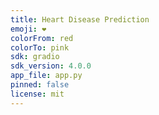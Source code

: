 ```yaml
---
title: Heart Disease Prediction
emoji: ❤️
colorFrom: red
colorTo: pink
sdk: gradio
sdk_version: 4.0.0
app_file: app.py
pinned: false
license: mit
---
```


